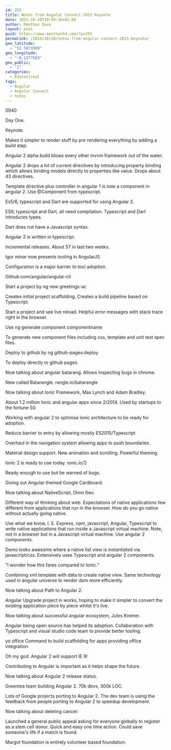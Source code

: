 ```yaml
---
id: 255
title: Notes from Angular Connect 2015 Keynote
date: 2015-10-20T10:50:16+01:00
author: Manthan Dave
layout: post
guid: https://www.manthanhd.com/?p=255
permalink: /2015/10/20/notes-from-angular-connect-2015-keynote/
geo_latitude:
  - "51.5073509"
geo_longitude:
  - "-0.1277583"
geo_public:
  - "1"
categories:
  - Educational
tags:
  - Angular
  - Angular Connect
  - notes
---
```

0940

Day One.

Keynote. 

Makes it simpler to render stuff by pre rendering everything by adding a build step. 

Angular 2 alpha build blows every other mvvm framework out of the water. 

Angular 2 drops a lot of current directives by introducing property binding which allows binding models directly to properties like value. Drops about 43 directives. 

Template directive plus controller in angular 1 is now a component in angular 2. Use @Component from typescript. 

Es5/6, typescript and Dart are supported for using Angular 2.

<!--more-->

ES6, typescript and Dart, all need compilation. Typescript and Dart introduces types. 

Dart does not have a Javascript syntax. 

Angular 2 is written in typescript. 

Incremental releases. About 57 in last two weeks. 

Igor minar now presents tooling in AngularJS 

Configuration is a major barrier to tool adoption. 

Github.com/angular/angular-cli 

Start a project by
ng new greetings-ac 

Creates initial project scaffolding. Creates a build pipeline based on Typescript. 

Start a project and see live reload. Helpful error messages with stack trace right in the browser. 

Use 
ng generate component componentname 

To generate new component files including css, template and unit test spec files. 

Deploy to github by
ng github-pages:deploy 

To deploy directly to github pages.

Now talking about angular batarang. Allows inspecting bugs in chrome. 

New called Batarangle. 
rangle.io/batarangle 

Now talking about Ionic Framework, Max Lynch and Adam Bradley. 

About 1.2 million Ionic and angular apps since 2/2014. Used by startups to the fortune 50.

Working with angular 2 to optimise Ionic architecture to be ready for adoption. 

Reduce barrier to entry by allowing mostly ES2015/Typescript 

Overhaul in the navigation system allowing apps to push boundaries. 

Material design support. New animation and scrolling. Powerful theming. 

Ionic 2 is ready to use today. 
ionic.io/2

Ready enough to use but be warned of bugs. 

Giving out Angular themed Google Cardboard. 

Now talking about NativeScript, Dimo Iliev. 

Different way of thinking about web. Expectations of native applications few different from applications that run in the browser. How do you go native without actually going native. 

Use what we know, I. E. Express, npm, javascript, Angular, Typescript to write native applications that run inside a Javascript virtual machine. Note, not in a browser but in a Javascript virtual machine. Use angular 2 components. 

Demo looks awesome where a native list view is instantiated via javascript/css. Extensively uses Typescript and angular 2 components. 

“I wonder how this fares compared to Ionic.“

Combining xml template with data to create native view. Same technology used in angular universe to render dom more efficiently. 

Now talking about Path to Angular 2.

Angular Upgrade project in works, hoping to make it simpler to convert the existing application piece by piece whilst it's live. 

Now talking about successful angular ecosystem, Jules Kremer. 

Angular being open source has helped its adoption. Collaboration with Typescript and visual studio code team to provide better tooling. 

yo office 
Command to build scaffolding for apps providing office integration. 

Oh my god. Angular 2 will support IE 9!

Contributing to Angular is important as it helps shape the future. 

Now talking about Angular 2 release status. 

Greentea team building Angular 2. 70k devs, 300k LOC. 

Lots of Google projects porting to Angular 2. The dev team is using the feedback from people porting to Angular 2 to speedup development.&nbsp; 

Now talking about deleting cancer. 

Launched a general public appeal asking for everyone globally to register as a stem cell donor. Quick and easy one time action. Could save someone's life if a match is found. 

Margot foundation is entirely volunteer based foundation.